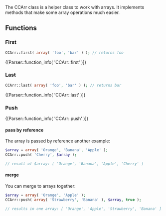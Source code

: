 The CCArr class is a helper class to work with arrays. It implements methods that make some array operations much easier.

## Functions

### First

```php
CCArr::first( array( 'foo', 'bar' ) ); // returns foo
```

{[Parser::function_info( 'CCArr::first' )]}

### Last

```php
CCArr::last( array( 'foo', 'bar' ) ); // returns bar
```

{[Parser::function_info( 'CCArr::last' )]}

### Push

{[Parser::function_info( 'CCArr::push' )]}

#### pass by reference

The array is passed by reference another example:

```php
$array = array( 'Orange', 'Banana', 'Apple' );
CCArr::push( 'Cherry', $array );

// result of $array: [ 'Orange', 'Banana', 'Apple', 'Cherry' ]
```

#### merge 

You can merge to arrays together:

```php
$array = array( 'Orange', 'Apple' );
CCArr::push( array( 'Strawberry', 'Banana' ), $array, true );

// results in one array: [ 'Orange', 'Apple', 'Strawberry', 'Banana' ]
```